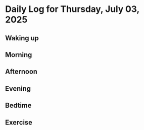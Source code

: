 # Daily Log for Thursday, July 03, 2025

## Waking up

## Morning

## Afternoon

## Evening

## Bedtime

## Exercise
